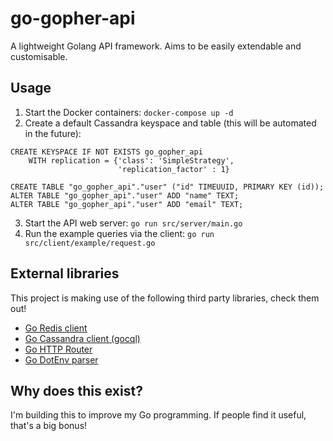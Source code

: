 # go-gopher-api

A lightweight Golang API framework. Aims to be easily extendable and customisable.


## Usage
1. Start the Docker containers: `docker-compose up -d`
2. Create a default Cassandra keyspace and table (this will be automated in the future):
```
CREATE KEYSPACE IF NOT EXISTS go_gopher_api
    WITH replication = {'class': 'SimpleStrategy',
                        'replication_factor' : 1}

CREATE TABLE "go_gopher_api"."user" ("id" TIMEUUID, PRIMARY KEY (id));
ALTER TABLE "go_gopher_api"."user" ADD "name" TEXT;
ALTER TABLE "go_gopher_api"."user" ADD "email" TEXT;
```
3. Start the API web server: `go run src/server/main.go`
4. Run the example queries via the client: `go run src/client/example/request.go`

## External libraries
This project is making use of the following third party libraries, check them out!
- [Go Redis client](https://github.com/go-redis/redis/v8)
- [Go Cassandra client (gocql)](https://github.com/gocql/gocql)
- [Go HTTP Router](https://github.com/julienschmidt/httprouter)
- [Go DotEnv parser](https://github.com/joho/godotenv)

## Why does this exist?
I'm building this to improve my Go programming. If people find it useful, that's a big bonus!
